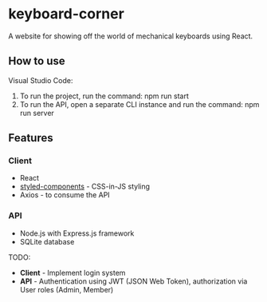 # keyboard-corner

A website for showing off the world of mechanical keyboards using React.

## How to use
Visual Studio Code:
1. To run the project, run the command: npm run start
2. To run the API, open a separate CLI instance and run the command: npm run server

## Features

### Client
- React
- [styled-components](https://styled-components.com/docs/basics) - CSS-in-JS styling
- Axios - to consume the API

### API
- Node.js with Express.js framework
- SQLite database

TODO:
- **Client** - Implement login system
- **API** - Authentication using JWT (JSON Web Token), authorization via User roles (Admin, Member)